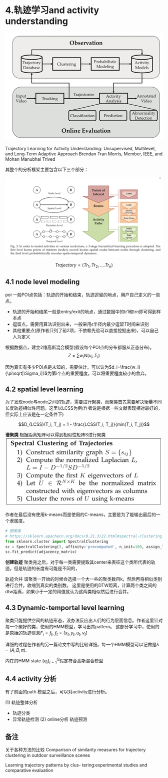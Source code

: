 # 4.轨迹学习and activity understanding

![](media/15777038940485/15777039239123.jpg)

Trajectory Learning for Activity Understanding: Unsupervised, Multilevel, and Long-Term
Adaptive Approach
Brendan Tran Morris, Member, IEEE, and Mohan Manubhai Trived


其整个的分析框架主要包含以下三个部分：

![](media/15777038940485/15777065365378.jpg)


$$Trajectory = (Tr_1, Tr_2, ....Tr_n)$$
## 4.1 node level modeling
poi
一般POI点包括：轨迹的开始和结束，轨迹逗留的地点，用户自己定义的一些点。
* 轨迹的开始和结尾一般是entry/exit的地点，通过数据中的tr1和trn即可得到样本点
* 逗留点，需要用算法识别出来，一般采用$\epsilon$半径内最少逗留$T$时间来识别
* 其他重要点(原作者只列了前2项，不依赖先验可以直接挖掘出来)，可以自己人为定义

根据数据点，建立2维高斯混合模型(假设每个POI点的分布都服从正态分布)。
$$Z=\sum w_i N(u_i,\Sigma_I)$$

因为真实有多少POI点是未知的，需要估计。可以认为$d_i=\frac{w_i}{\pi\sqrt|\Sigma_i|}$为第i个点的重要程度，可以将重要程度较小的舍弃。

## 4.2 spatial level learning

为了发现node与node之间的轨迹，需要进行聚类，而聚类首先需要解决衡量不同长度轨迹相似性问题。这里以LCSS为例(作者说是根据一些文献表现相对最好的，但实际上应该是在一定条件下)

$$D_{LCSS}(T_i, T_j) = 1 - \frac{LCSS(T_i, T_j)}{min(T_i, T_j)}$$

**谱聚类**
根据距离矩阵可以得到相似性矩阵S进行聚类
![](media/15777038940485/15777106902507.jpg)

作者在最后没有使用k-means而是使用的C-means，主要是为了能输出最后的一个隶属度。

```python
# 图聚类
# https://sklearn.apachecn.org/docs/0.21.3/22.html#spectral-clustering
from sklearn.cluster import SpectralClustering
sc = SpectralClustering(3, affinity='precomputed', n_init=100, assign_labels='discretize')
sc.fit_predict(adjacency_matrix)
```


**创建轨迹**
聚类完之后，对于每一类需要提取其center来表征这个类所代表的轨迹。但是轨迹的长度有可能是不同的，


轨迹合并
谱聚类一开始的时候会选择一个大一些的聚类数目k，然后再将相似类别进行合并，收缩到真实的类别数。
这里是使用的DTW距离，计算两个类之间的dtw距离，如果小于一定的阈值就认为这两类相似然后进行合并。


## 4.3 Dynamic-temportal level learning

聚类只能提供空间的轨迹形态，没办法反应出人们的行为层面信息。作者这里针对每一个聚好的类，使用的HMM模型，学习出其pattern。 这部分学习中，使用的是原始的轨迹信息$F_i={f_t}$, $f_t = [x_t, y_t, u_t, v_t]$

详细的过程在作者的另一篇论文中写的比较详细。每一个HMM模型可以记做是$\lambda = (A, B, \pi)$.



内在的HMM state $\{q_j\}_{j=1}^Q$假定符合高斯混合模型

## 4.4 activity 分析
有了前面的path 模型之后，可以对activity进行分析。

(1) 轨迹整体分析
* 轨迹分类
* 异常轨迹检测
(2) online分析
轨迹预测






## 备注

关于各种方法的比较 
Comparison of similarity measures for trajectory clustering in outdoor surveillance scenes

Learning trajectory patterns by clus- tering:experimental studies and comparative evaluation